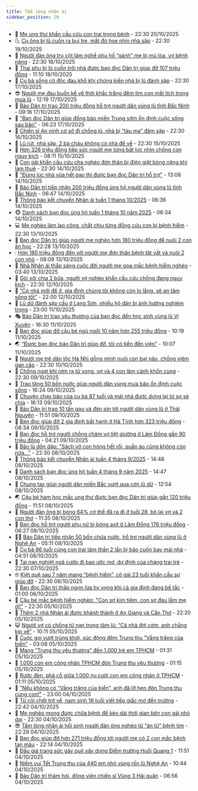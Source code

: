```yaml
---
title: Tấm lòng nhân ái
sidebar_position: 20
---
```


<!-- dantri-tam-long-nhan-ai:START -->
- 🌝 [Mẹ ung thư khẩn cầu cứu con trai trọng bệnh](https://dantri.com.vn/tam-long-nhan-ai/me-ung-thu-khan-cau-cuu-con-trai-trong-benh-20251015144208361.htm) - 22:30 20/10/2025
- 🌜 [Cụ ông bị lũ cuốn ra bụi tre, mắt đỏ hoe nhìn nhà sập](https://dantri.com.vn/tam-long-nhan-ai/cu-ong-bi-lu-cuon-ra-bui-tre-mat-do-hoe-nhin-nha-sap-20251018145639747.htm) - 22:30 19/10/2025
- 👀 [Người đàn ông trụ cột làm nghề phụ hồ “gánh” mẹ bị mù lòa, vợ bệnh nặng](https://dantri.com.vn/tam-long-nhan-ai/nguoi-dan-ong-tru-cot-lam-nghe-phu-ho-ganh-me-bi-mu-loa-vo-benh-nang-20251014163047658.htm) - 22:30 18/10/2025
- 🚀 [Thai phụ bị lũ cuốn trôi nhà được bạn đọc Dân trí giúp đỡ 107 triệu đồng](https://dantri.com.vn/tam-long-nhan-ai/thai-phu-bi-lu-cuon-troi-nha-duoc-ban-doc-dan-tri-giup-do-107-trieu-dong-20251018144514462.htm) - 11:10 18/10/2025
- 🦅 [Cụ bà sống cô độc đau khổ khi chứng kiến nhà bị lũ đánh sập](https://dantri.com.vn/tam-long-nhan-ai/cu-ba-song-co-doc-dau-kho-khi-chung-kien-nha-bi-lu-danh-sap-20251017131950547.htm) - 22:30 17/10/2025
- 😎 [Người mẹ đau buồn kể về thời khắc trắng đêm tìm con mất tích trong mưa lũ](https://dantri.com.vn/tam-long-nhan-ai/nguoi-me-dau-buon-ke-ve-thoi-khac-trang-dem-tim-con-mat-tich-trong-mua-lu-20251017183213241.htm) - 12:19 17/10/2025
- 🎡 [Báo Dân trí trao 200 triệu đồng hỗ trợ người dân vùng lũ tỉnh Bắc Ninh](https://dantri.com.vn/tam-long-nhan-ai/bao-dan-tri-trao-200-trieu-dong-ho-tro-nguoi-dan-vung-lu-tinh-bac-ninh-20251017135933607.htm) - 09:16 17/10/2025
- 🌮 [&quot;Bạn đọc Dân trí giúp đồng bào miền Trung sớm ổn định cuộc sống sau bão&quot;](https://dantri.com.vn/tam-long-nhan-ai/ban-doc-dan-tri-giup-dong-bao-mien-trung-som-on-dinh-cuoc-song-sau-bao-20251015113206025.htm) - 06:23 17/10/2025
- 💼 [Chiến sĩ An ninh cơ sở đi chống lũ, nhà bị “tàu ma” đâm sập](https://dantri.com.vn/tam-long-nhan-ai/chien-si-an-ninh-co-so-di-chong-lu-nha-bi-tau-ma-dam-sap-20251016070346889.htm) - 22:30 16/10/2025
- 🎊 [Lũ rút, nhà sập, 2 bà cháu không có nhà để về](https://dantri.com.vn/tam-long-nhan-ai/lu-rut-nha-sap-2-ba-chau-khong-co-nha-de-ve-20251015161242428.htm) - 22:30 15/10/2025
- 📝 [Hơn 326 triệu đồng tiếp sức người mẹ từng bất lực nhìn chồng con nguy kịch](https://dantri.com.vn/tam-long-nhan-ai/hon-326-trieu-dong-tiep-suc-nguoi-me-tung-bat-luc-nhin-chong-con-nguy-kich-20251015123702711.htm) - 08:11 15/10/2025
- 🤗 [Con gái khẩn cầu cứu cha nghèo đơn thân bị điện giật bỏng nặng khi làm thuê](https://dantri.com.vn/tam-long-nhan-ai/con-gai-khan-cau-cuu-cha-ngheo-don-than-bi-dien-giat-bong-nang-khi-lam-thue-20251014091745430.htm) - 22:30 14/10/2025
- 🌈 [&quot;Đúng lúc nhà vừa hết gạo thì được bạn đọc Dân trí hỗ trợ&quot;](https://dantri.com.vn/tam-long-nhan-ai/dung-luc-nha-vua-het-gao-thi-duoc-ban-doc-dan-tri-ho-tro-20251014184734270.htm) - 13:08 14/10/2025
- 🌝 [Báo Dân trí tiếp nhận 200 triệu đồng ủng hộ người dân vùng lũ tỉnh Bắc Ninh](https://dantri.com.vn/tam-long-nhan-ai/bao-dan-tri-tiep-nhan-200-trieu-dong-ung-ho-nguoi-dan-vung-lu-tinh-bac-ninh-20251014113752705.htm) - 06:47 14/10/2025
- 🦒 [Thông báo kết chuyển Nhân ái tuần 1 tháng 10/2025](https://dantri.com.vn/tam-long-nhan-ai/thong-bao-ket-chuyen-nhan-ai-tuan-1-thang-102025-20251014072514568.htm) - 06:36 14/10/2025
- 🐵 [Danh sách bạn đọc ủng hộ tuần 1 tháng 10 năm 2025](https://dantri.com.vn/tam-long-nhan-ai/danh-sach-ban-doc-ung-ho-tuan-1-thang-10-nam-2025-20251014072012916.htm) - 06:34 14/10/2025
- 💻 [Mẹ nghèo làm lao công, chắt chiu từng đồng cứu con bị bệnh hiểm](https://dantri.com.vn/tam-long-nhan-ai/me-ngheo-lam-lao-cong-chat-chiu-tung-dong-cuu-con-bi-benh-hiem-20251010191601242.htm) - 22:30 13/10/2025
- 🦆 [Bạn đọc Dân trí giúp người mẹ nghèo hơn 180 triệu đồng để nuôi 2 con ăn học](https://dantri.com.vn/tam-long-nhan-ai/ban-doc-dan-tri-giup-nguoi-me-ngheo-hon-180-trieu-dong-de-nuoi-2-con-an-hoc-20251013190458625.htm) - 22:28 13/10/2025
- 🕯 [Hơn 180 triệu đồng đến với người mẹ đơn thân bệnh tật vất vả nuôi 2 con nhỏ](https://dantri.com.vn/tam-long-nhan-ai/hon-180-trieu-dong-den-voi-nguoi-me-don-than-benh-tat-vat-va-nuoi-2-con-nho-20251013123825758.htm) - 08:09 13/10/2025
- 🤩 [Nhà Nhân ái thắp sáng cuộc đời người mẹ góa mắc bệnh hiểm nghèo](https://dantri.com.vn/tam-long-nhan-ai/nha-nhan-ai-thap-sang-cuoc-doi-nguoi-me-goa-mac-benh-hiem-ngheo-20251012155649513.htm) - 03:40 13/10/2025
- 🎡 [Gói xôi chia 2 bữa, người vợ nghèo khẩn cầu cứu chồng đang nguy kịch](https://dantri.com.vn/tam-long-nhan-ai/goi-xoi-chia-2-bua-nguoi-vo-ngheo-khan-cau-cuu-chong-dang-nguy-kich-20251011084723310.htm) - 22:30 12/10/2025
- 🤠 [“Có nhà mới để ở, gia đình chúng tôi không còn lo lắng, sẽ an tâm sống tốt”](https://dantri.com.vn/tam-long-nhan-ai/co-nha-moi-de-o-gia-dinh-chung-toi-khong-con-lo-lang-se-an-tam-song-tot-20251012094714622.htm) - 22:00 12/10/2025
- 🌋 [Lũ dữ đánh sập cầu ở Lạng Sơn, nhiều hộ dân bị ảnh hưởng nghiêm trọng](https://dantri.com.vn/tam-long-nhan-ai/lu-du-danh-sap-cau-o-lang-son-nhieu-ho-dan-bi-anh-huong-nghiem-trong-20251010225724126.htm) - 23:00 11/10/2025
- 🎭 [Báo Dân trí trao yêu thương của bạn đọc đến học sinh vùng lũ Vị Xuyên](https://dantri.com.vn/tam-long-nhan-ai/bao-dan-tri-trao-yeu-thuong-cua-ban-doc-den-hoc-sinh-vung-lu-vi-xuyen-20251011192340532.htm) - 16:30 11/10/2025
- 🤠 [Bạn đọc giúp đỡ cậu bé ngủ ngồi 10 năm hơn 255 triệu đồng](https://dantri.com.vn/tam-long-nhan-ai/ban-doc-giup-do-cau-be-ngu-ngoi-10-nam-hon-255-trieu-dong-20251011120858373.htm) - 10:19 11/10/2025
- 🌏 [“Được bạn đọc báo Dân trí giúp đỡ, tôi có tiền đến viện”](https://dantri.com.vn/tam-long-nhan-ai/duoc-ban-doc-bao-dan-tri-giup-do-toi-co-tien-den-vien-20251011072331283.htm) - 10:07 11/10/2025
- 🚀 [Người mẹ trẻ dân tộc Hà Nhì gồng mình nuôi con bại não, chồng viêm gan cấp](https://dantri.com.vn/tam-long-nhan-ai/nguoi-me-tre-dan-toc-ha-nhi-gong-minh-nuoi-con-bai-nao-chong-viem-gan-cap-20251009143823828.htm) - 22:30 10/10/2025
- 🚀 [Chồng ngạt khí rơm rạ tử vong, vợ và 4 con lâm cảnh khốn cùng](https://dantri.com.vn/tam-long-nhan-ai/chong-ngat-khi-rom-ra-tu-vong-vo-va-4-con-lam-canh-khon-cung-20251009143456330.htm) - 22:30 09/10/2025
- 👹 [Trao tặng 50 bồn nước giúp người dân vùng mưa bão ổn định cuộc sống](https://dantri.com.vn/tam-long-nhan-ai/trao-tang-50-bon-nuoc-giup-nguoi-dan-vung-mua-bao-on-dinh-cuoc-song-20251009154617896.htm) - 16:24 09/10/2025
- 🫶 [Chuyện chạy bão của cụ bà 87 tuổi và mái nhà được dựng lại từ sự sẻ chia](https://dantri.com.vn/tam-long-nhan-ai/chuyen-chay-bao-cua-cu-ba-87-tuoi-va-mai-nha-duoc-dung-lai-tu-su-se-chia-20251009180213062.htm) - 16:13 09/10/2025
- 🐻 [Báo Dân trí trao 10 tấn gạo và đèn pin tới người dân vùng lũ ở Thái Nguyên](https://dantri.com.vn/tam-long-nhan-ai/bao-dan-tri-trao-10-tan-gao-va-den-pin-toi-nguoi-dan-vung-lu-o-thai-nguyen-20251009175632538.htm) - 11:51 09/10/2025
- 🌋 [Bạn đọc giúp đỡ 2 gia đình bất hạnh ở Hà Tĩnh hơn 323 triệu đồng](https://dantri.com.vn/tam-long-nhan-ai/ban-doc-giup-do-2-gia-dinh-bat-hanh-o-ha-tinh-hon-323-trieu-dong-20251009143634325.htm) - 08:34 09/10/2025
- 🧰 [Bạn đọc hỗ trợ người chồng chăm vợ liệt giường ở Lâm Đồng gần 90 triệu đồng](https://dantri.com.vn/tam-long-nhan-ai/ban-doc-ho-tro-nguoi-chong-cham-vo-liet-giuong-o-lam-dong-gan-90-trieu-dong-20251009093449995.htm) - 04:21 09/10/2025
- 💄 [Bão lũ dồn dập: &quot;Sách vở con hỏng hết rồi, quần áo cũng không còn nữa...&quot;](https://dantri.com.vn/tam-long-nhan-ai/bao-lu-don-dap-sach-vo-con-hong-het-roi-quan-ao-cung-khong-con-nua-20251007160323086.htm) - 22:30 08/10/2025
- 🌝 [Thông báo kết chuyển Nhân ái tuần 4 tháng 9/2025](https://dantri.com.vn/tam-long-nhan-ai/thong-bao-ket-chuyen-nhan-ai-tuan-4-thang-92025-20251008204535959.htm) - 14:48 08/10/2025
- 🔭 [Danh sách bạn đọc ủng hộ tuần 4 tháng 9 năm 2025](https://dantri.com.vn/tam-long-nhan-ai/danh-sach-ban-doc-ung-ho-tuan-4-thang-9-nam-2025-20251008204137288.htm) - 14:47 08/10/2025
- 🦒 [Chung tay giúp người dân miền Bắc vượt qua cơn lũ dữ](https://dantri.com.vn/tam-long-nhan-ai/chung-tay-giup-nguoi-dan-mien-bac-vuot-qua-con-lu-du-20251008120842323.htm) - 12:54 08/10/2025
- 🌏 [Cậu bé ham học mắc ung thư được bạn đọc Dân trí giúp gần 120 triệu đồng](https://dantri.com.vn/tam-long-nhan-ai/cau-be-ham-hoc-mac-ung-thu-duoc-ban-doc-dan-tri-giup-gan-120-trieu-dong-20251008120642988.htm) - 11:51 08/10/2025
- 🦣 [Người đàn ông bị bỏng 64% cơ thể đã ra đi ở tuổi 28, bỏ lại vợ và 2 con thơ](https://dantri.com.vn/tam-long-nhan-ai/nguoi-dan-ong-bi-bong-64-co-the-da-ra-di-o-tuoi-28-bo-lai-vo-va-2-con-tho-20251008162622812.htm) - 11:35 08/10/2025
- 🤗 [Bạn đọc hỗ trợ người phụ nữ bị bỏng axit ở Lâm Đồng 176 triệu đồng](https://dantri.com.vn/tam-long-nhan-ai/ban-doc-ho-tro-nguoi-phu-nu-bi-bong-axit-o-lam-dong-176-trieu-dong-20251007165447778.htm) - 06:27 08/10/2025
- 🧑‍🏫 [Báo Dân trí tiếp nhận 50 bồn chứa nước, hỗ trợ người dân vùng lũ ở Nghệ An](https://dantri.com.vn/tam-long-nhan-ai/bao-dan-tri-tiep-nhan-50-bon-chua-nuoc-ho-tro-nguoi-dan-vung-lu-o-nghe-an-20251008110539405.htm) - 05:11 08/10/2025
- 🤠 [Cụ bà 86 tuổi cùng con trai tâm thần 2 lần bị bão cuốn bay mái nhà](https://dantri.com.vn/tam-long-nhan-ai/cu-ba-86-tuoi-cung-con-trai-tam-than-2-lan-bi-bao-cuon-bay-mai-nha-20251008074745796.htm) - 04:51 08/10/2025
- 🦆 [Tai nạn nghiệt ngã cướp đi bao ước mơ, dự định của chàng trai trẻ](https://dantri.com.vn/tam-long-nhan-ai/tai-nan-nghiet-nga-cuop-di-bao-uoc-mo-du-dinh-cua-chang-trai-tre-20251006210519973.htm) - 22:30 07/10/2025
- 🤓 [Kiệt quệ sau 7 năm mang “bệnh hiểm”, cô gái 23 tuổi khẩn cầu sự giúp đỡ](https://dantri.com.vn/tam-long-nhan-ai/kiet-que-sau-7-nam-mang-benh-hiem-co-gai-23-tuoi-khan-cau-su-giup-do-20251005142230735.htm) - 22:30 06/10/2025
- 🫶 [Bạn đọc Dân trí thắp ngọn lửa hy vọng khi cả gia đình đang bế tắc](https://dantri.com.vn/tam-long-nhan-ai/ban-doc-dan-tri-thap-ngon-lua-hy-vong-khi-ca-gia-dinh-dang-be-tac-20251004225058424.htm) - 01:00 06/10/2025
- 🎊 [Cậu bé mắc bệnh hiểm nghèo: &quot;Con sợ kim tiêm, con sợ đau lắm mẹ ơi!&quot;](https://dantri.com.vn/tam-long-nhan-ai/cau-be-mac-benh-hiem-ngheo-con-so-kim-tiem-con-so-dau-lam-me-oi-20251003140057790.htm) - 22:30 05/10/2025
- 🦏 [Thêm 2 nhà Nhân ái được khánh thành ở An Giang và Cần Thơ](https://dantri.com.vn/tam-long-nhan-ai/them-2-nha-nhan-ai-duoc-khanh-thanh-o-an-giang-va-can-tho-20251005200515132.htm) - 22:20 05/10/2025
- 😺 [Người vợ có chồng tử nạn trong tâm lũ: “Cả nhà đợi cơm, anh chẳng kịp về”](https://dantri.com.vn/tam-long-nhan-ai/nguoi-vo-co-chong-tu-nan-trong-tam-lu-ca-nha-doi-com-anh-chang-kip-ve-20251005162238477.htm) - 10:11 05/10/2025
- 🥰 [Cuộc gọi vượt trùng khơi, xúc động đêm Trung thu &quot;Vầng trăng của biển&quot;](https://dantri.com.vn/tam-long-nhan-ai/cuoc-goi-vuot-trung-khoi-xuc-dong-dem-trung-thu-vang-trang-cua-bien-20251005084153367.htm) - 03:08 05/10/2025
- 🚀 [Mang “Trung thu yêu thương” đến 1.000 trẻ em TPHCM](https://dantri.com.vn/tam-long-nhan-ai/mang-trung-thu-yeu-thuong-den-1000-tre-em-tphcm-20251004222441581.htm) - 01:31 05/10/2025
- 🌁 [1.000 con em công nhân TPHCM đón Trung thu yêu thương](https://dantri.com.vn/doi-song/1000-con-em-cong-nhan-tphcm-don-trung-thu-yeu-thuong-20251005040119276.htm) - 01:15 05/10/2025
- 🚀 [Rước đèn, phá cỗ giữa 1.000 nụ cười con em công nhân ở TPHCM](https://dantri.com.vn/doi-song/ruoc-den-pha-co-giua-1000-nu-cuoi-con-em-cong-nhan-o-tphcm-20251004233736332.htm) - 01:11 05/10/2025
- 🤗 [&quot;Nếu không có “Vầng trăng của biển”, anh đã lỡ hẹn đón Trung thu cùng con!&quot;](https://dantri.com.vn/tam-long-nhan-ai/neu-khong-co-vang-trang-cua-bien-anh-da-lo-hen-don-trung-thu-cung-con-20251005023504205.htm) - 23:00 04/10/2025
- 💫 [Từ cõi chết trở về, nam sinh 16 tuổi viết tiếp giấc mơ đến trường](https://dantri.com.vn/tam-long-nhan-ai/tu-coi-chet-tro-ve-nam-sinh-16-tuoi-viet-tiep-giac-mo-den-truong-20251004184633309.htm) - 22:42 04/10/2025
- 💼 [Mẹ nghèo mong được chữa bệnh để kéo dài thời gian bên con gái nhỏ dại](https://dantri.com.vn/tam-long-nhan-ai/me-ngheo-mong-duoc-chua-benh-de-keo-dai-thoi-gian-ben-con-gai-nho-dai-20250925232212560.htm) - 22:30 04/10/2025
- 😎 [Tấm lòng nhân ái hồi sinh người đàn ông nghèo từ “án tử” bệnh tim](https://dantri.com.vn/tam-long-nhan-ai/tam-long-nhan-ai-hoi-sinh-nguoi-dan-ong-ngheo-tu-an-tu-benh-tim-20251004163523828.htm) - 22:29 04/10/2025
- 🥳 [Bạn đọc giúp đỡ hơn 271 triệu đồng tới người mẹ có 2 con mắc bệnh tan máu](https://dantri.com.vn/tam-long-nhan-ai/ban-doc-giup-do-hon-271-trieu-dong-toi-nguoi-me-co-2-con-mac-benh-tan-mau-20251004171931819.htm) - 22:14 04/10/2025
- 📝 [Đấu giá trang sức gây quỹ xây dựng Điểm trường Huổi Quang 1](https://dantri.com.vn/tam-long-nhan-ai/dau-gia-trang-suc-gay-quy-xay-dung-diem-truong-huoi-quang-1-20251004170217589.htm) - 11:51 04/10/2025
- 🦄 [Niềm vui Tết Trung thu của 440 em nhỏ vùng rốn lũ Nghệ An](https://dantri.com.vn/tam-long-nhan-ai/niem-vui-tet-trung-thu-cua-440-em-nho-vung-ron-lu-nghe-an-20251004150621538.htm) - 10:44 04/10/2025
- 💼 [Báo Dân trí thăm hỏi, động viên chiến sĩ Vùng 3 Hải quân](https://dantri.com.vn/tam-long-nhan-ai/bao-dan-tri-tham-hoi-dong-vien-chien-si-vung-3-hai-quan-20251004111034507.htm) - 06:56 04/10/2025<!-- dantri-tam-long-nhan-ai:END -->

